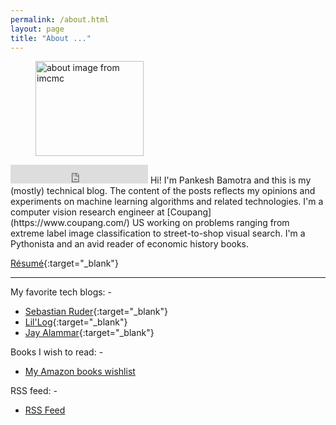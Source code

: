 ```yaml
---
permalink: /about.html
layout: page
title: "About ..."
---
```



<figure>
    <img src="https://ucarecdn.com/d7baf350-c689-4a56-b390-c72bf6542f16/about.gif" alt="about image from imcmc" width="173px" height="152px"/>
</figure>
<iframe src="https://ghbtns.com/github-btn.html?user=pbamotra&type=follow&count=true&size=large" frameborder="0" scrolling="0" width="220px" height="30px"></iframe>
Hi! I'm Pankesh Bamotra and this is my (mostly) technical blog. The content of the posts reflects my opinions and experiments on machine learning algorithms and related technologies. I'm a computer vision research engineer at [Coupang](https://www.coupang.com/) US working on problems ranging from extreme label image classification to street-to-shop visual search. I'm a Pythonista and an avid reader of economic history books.

<i class="far fa-file-pdf"></i> [Résumé]({{site.baseurl}}/_assets/Pankesh__Resume.pdf){:target="_blank"}

<hr/>

My favorite tech blogs: -

- [Sebastian Ruder](http://ruder.io/){:target="_blank"}
- [Lil'Log](https://lilianweng.github.io/lil-log/){:target="_blank"}
- [Jay Alammar](http://jalammar.github.io/){:target="_blank"}

Books I wish to read: -

- [My Amazon books wishlist](https://www.amazon.com/gp/registry/wishlist/3JMN5JCMYRY9P/)

RSS feed: -

- <p class="rss-subscribe"><a href="{{ "/feed.xml" | relative_url }}">RSS Feed</a></p>